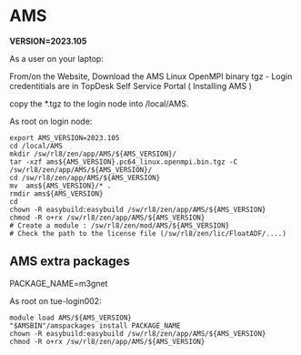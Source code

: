 # AMS

**VERSION=2023.105**

As a user on your laptop:

From/on the Website, Download the AMS Linux OpenMPI binary tgz - Login credentitials are in TopDesk Self Service Portal ( Installing AMS )

copy the *.tgz to the login node into /local/AMS.

As root on login node:

```shell
export AMS_VERSION=2023.105
cd /local/AMS
mkdir /sw/rl8/zen/app/AMS/${AMS_VERSION}/
tar -xzf ams${AMS_VERSION}.pc64_linux.openmpi.bin.tgz -C /sw/rl8/zen/app/AMS/${AMS_VERSION}/
cd /sw/rl8/zen/app/AMS/${AMS_VERSION}
mv  ams${AMS_VERSION}/* .
rmdir ams${AMS_VERSION}
cd
chown -R easybuild:easybuild /sw/rl8/zen/app/AMS/${AMS_VERSION}
chmod -R o+rx /sw/rl8/zen/app/AMS/${AMS_VERSION}
# Create a module : /sw/rl8/zen/mod/AMS/${AMS_VERSION}
# Check the path to the license file (/sw/rl8/zen/lic/FloatADF/....)
```

## AMS extra packages

PACKAGE_NAME=m3gnet

As root on tue-login002:

```shell
module load AMS/${AMS_VERSION}
"$AMSBIN"/amspackages install PACKAGE_NAME
chown -R easybuild:easybuild /sw/rl8/zen/app/AMS/${AMS_VERSION}
chmod -R o+rx /sw/rl8/zen/app/AMS/${AMS_VERSION}
```
